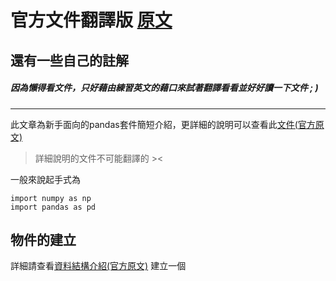 # 官方文件翻譯版 [原文](https://pandas.pydata.org/docs/user_guide/10min.html)
## 還有一些自己的註解
##### 因為懶得看文件，只好藉由練習英文的藉口來試著翻譯看看並好好讀一下文件 ; )
***
此文章為新手面向的pandas套件簡短介紹，更詳細的說明可以查看此[文件(官方原文)](https://pandas.pydata.org/docs/user_guide/cookbook.html#cookbook)
> 詳細說明的文件不可能翻譯的 ><

一般來說起手式為

	import numpy as np
	import pandas as pd
	
## 物件的建立
詳細請查看[資料結構介紹(官方原文)](https://pandas.pydata.org/docs/user_guide/dsintro.html#dsintro)
建立一個




<!--stackedit_data:
eyJoaXN0b3J5IjpbLTcyMDY1NDg1OCw3MDA1NTg0OCwtMzIxMz
Y5NTExLDIxMjA0NzI0MTBdfQ==
-->